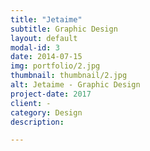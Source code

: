 ```yaml
---
title: "Jetaime"
subtitle: Graphic Design
layout: default
modal-id: 3
date: 2014-07-15
img: portfolio/2.jpg
thumbnail: thumbnail/2.jpg
alt: Jetaime - Graphic Design
project-date: 2017
client: -
category: Design
description:

---
```

